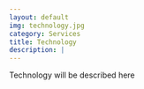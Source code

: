 ```yaml
---
layout: default
img: technology.jpg 
category: Services
title: Technology 
description: |
---
```

Technology will be described here
